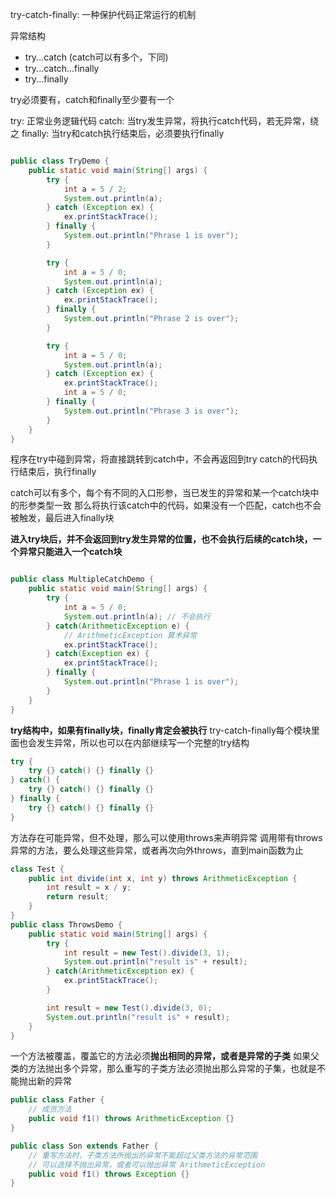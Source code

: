 try-catch-finally: 一种保护代码正常运行的机制

异常结构
- try...catch (catch可以有多个，下同)
- try...catch...finally
- try...finally

try必须要有，catch和finally至少要有一个

try: 正常业务逻辑代码
catch: 当try发生异常，将执行catch代码，若无异常，绕之
finally: 当try和catch执行结束后，必须要执行finally

```java

public class TryDemo {
    public static void main(String[] args) {
        try {
            int a = 5 / 2;
            System.out.println(a);
        } catch (Exception ex) {
            ex.printStackTrace();
        } finally {
            System.out.println("Phrase 1 is over");
        }

        try {
            int a = 5 / 0;
            System.out.println(a);
        } catch (Exception ex) {
            ex.printStackTrace();
        } finally {
            System.out.println("Phrase 2 is over");
        }

        try {
            int a = 5 / 0;
            System.out.println(a);
        } catch (Exception ex) {
            ex.printStackTrace();
            int a = 5 / 0;
        } finally {
            System.out.println("Phrase 3 is over");
        }        
    }
}
```
程序在try中碰到异常，将直接跳转到catch中，不会再返回到try
catch的代码执行结束后，执行finally

catch可以有多个，每个有不同的入口形参，当已发生的异常和某一个catch块中的形参类型一致
那么将执行该catch中的代码，如果没有一个匹配，catch也不会被触发，最后进入finally块

**进入try块后，并不会返回到try发生异常的位置，也不会执行后续的catch块，一个异常只能进入一个catch块**

```java

public class MultipleCatchDemo {
    public static void main(String[] args) {
        try {
            int a = 5 / 0;
            System.out.println(a); // 不会执行
        } catch(ArithmeticException e) {
            // ArithmeticException 算术异常
            ex.printStackTrace();
        } catch(Exception ex) {
            ex.printStackTrace();
        } finally {
            System.out.println("Phrase 1 is over");
        }
    }
}
```

**try结构中，如果有finally块，finally肯定会被执行**
try-catch-finally每个模块里面也会发生异常，所以也可以在内部继续写一个完整的try结构

```java
try {
    try {} catch() {} finally {}
} catch() {
    try {} catch() {} finally {}
} finally {
    try {} catch() {} finally {}
}
```


方法存在可能异常，但不处理，那么可以使用throws来声明异常
调用带有throws异常的方法，要么处理这些异常，或者再次向外throws，直到main函数为止

```java
class Test {
    public int divide(int x, int y) throws ArithmeticException {
        int result = x / y;
        return result;
    }
}
public class ThrowsDemo {
    public static void main(String[] args) {
        try {
            int result = new Test().divide(3, 1);
            System.out.println("result is" + result);
        } catch(ArithmeticException ex) {
            ex.printStackTrace();
        }

        int result = new Test().divide(3, 0);
        System.out.println("result is" + result);
    }
}
```

一个方法被覆盖，覆盖它的方法必须**抛出相同的异常，或者是异常的子类**
如果父类的方法抛出多个异常，那么重写的子类方法必须抛出那么异常的子集，也就是不能抛出新的异常

```java
public class Father {
    // 成员方法
    public void f1() throws ArithmeticException {}
}

public class Son extends Father {
    // 重写方法时，子类方法所抛出的异常不能超过父类方法的异常范围
    // 可以选择不抛出异常，或者可以抛出异常 ArithmeticException
    public void f1() throws Exception {}
}
```